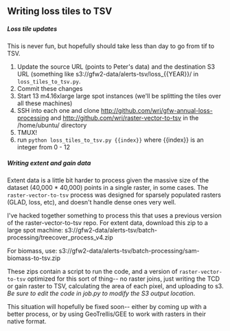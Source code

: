 ## Writing loss tiles to TSV

##### Loss tile updates
This is never fun, but hopefully should take less than day to go from tif to TSV.

1. Update the source URL (points to Peter's data) and the destination S3 URL (something like s3://gfw2-data/alerts-tsv/loss_{{YEAR}}/ in `loss_tiles_to_tsv.py`.
2. Commit these changes
3. Start 13 m4.16xlarge large spot instances (we'll be splitting the tiles over all these machines)
4. SSH into each one and clone http://github.com/wri/gfw-annual-loss-processing and http://github.com/wri/raster-vector-to-tsv in the /home/ubuntu/ directory
5. TMUX!
6. run `python loss_tiles_to_tsv.py {{index}}` where {{index}} is an integer from 0 - 12


##### Writing extent and gain data
Extent data is a little bit harder to process given the massive size of the dataset (40,000 * 40,000) points in a single raster, in some cases. The `raster-vector-to-tsv` process was designed for sparsely populated rasters (GLAD, loss, etc), and doesn't handle dense ones very well.

I've hacked together something to process this that uses a previous version of the raster-vector-to-tsv repo.
For extent data, download this zip to a large spot machine:
s3://gfw2-data/alerts-tsv/batch-processing/treecover_process_v4.zip

For biomass, use:
s3://gfw2-data/alerts-tsv/batch-processing/sam-biomass-to-tsv.zip

These zips contain a script to run the code, and a version of `raster-vector-to-tsv` optimized for this sort of thing-- no raster joins, just writing the TCD or gain raster to TSV, calculating the area of each pixel, and uploading to s3. *Be sure to edit the code in job.py to modify the S3 output location*.

This situation will hopefully be fixed soon-- either by coming up with a better process, or by using GeoTrellis/GEE to work with rasters in their native format.

